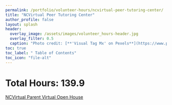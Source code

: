 ```yaml
---
permalink: /portfolio/volunteer-hours/ncvirtual-peer-tutoring-center/
title: "NCVirtual Peer Tutoring Center"
author_profile: false
layout: splash
header:
  overlay_image: /assets/images/volunteer_hours-header.jpg 
  overlay_filter: 0.5
  caption: "Photo credit: [**'Visual Tag Mx' on Pexels**](https://www.pexels.com/photo/top-view-photo-of-3-men-in-front-of-laptop-2566581/)"
toc: true
toc_label: " Table of Contents"
toc_icon: "file-alt"
---
```


# Total Hours: 139.9

<a href="/portfolio/volunteer-hours/ncvirtual-peer-tutoring-center/ncvirtual-parent-virtual-open-house/" class="btn btn--inverse btn--x-large">NCVirtual Parent Virtual Open House</a>